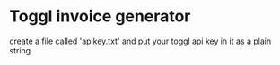 # Toggl invoice generator

create a file called 'apikey.txt' and put your toggl api key in it as a plain string


